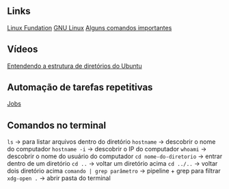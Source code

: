 ## Links
[Linux Fundation](https://www.linuxfoundation.org/projects)
[GNU Linux](https://www.gnu.org/gnu/linux-and-gnu.pt-br.html)
[Alguns comandos importantes](https://www.hostinger.com.br/tutoriais/comandos-linux)

## Vídeos
[Entendendo a estrutura de diretórios do Ubuntu](https://youtu.be/90UseHX4-ns)

## Automação de tarefas repetitivas
[Jobs](https://www.hostinger.com.br/tutoriais/cron-job-guia)

## Comandos no terminal
`ls` -> para listar arquivos dentro do diretório
`hostname` -> descobrir o nome do computador
`hostname -i` -> descobrir o IP do computador
`whoami` -> descobrir o nome do usuário do computador
`cd nome-do-diretorio` -> entrar dentro de um diretório
`cd ..` -> voltar um diretório acima
`cd ../..` -> voltar dois diretório acima
`comando | grep parâmetro` -> pipeline + grep para filtrar
`xdg-open .` -> abrir pasta do terminal